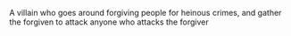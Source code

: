A villain who goes around forgiving people for heinous crimes, and gather the forgiven to attack anyone who attacks the forgiver